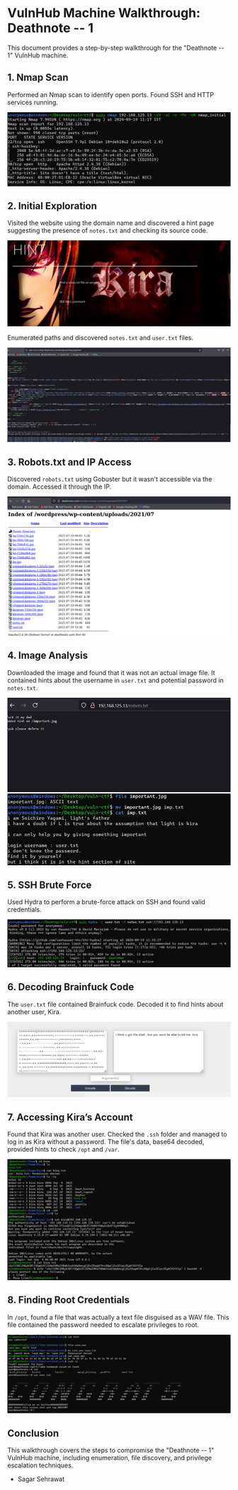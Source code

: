 # VulnHub Machine Walkthrough: Deathnote -- 1

This document provides a step-by-step walkthrough for the "Deathnote -- 1" VulnHub machine.

## 1. Nmap Scan

Performed an Nmap scan to identify open ports. Found SSH and HTTP services running.

![img1](https://github.com/sagar-sehrawat/VulnHub-Machine-Solutions/blob/main/Death%20Note%20--%201/img/img1.png)

## 2. Initial Exploration

Visited the website using the domain name and discovered a hint page suggesting the presence of `notes.txt` and checking its source code.

![img2](https://github.com/sagar-sehrawat/VulnHub-Machine-Solutions/blob/main/Death%20Note%20--%201/img/img2.png)

Enumerated paths and discovered `notes.txt` and `user.txt` files.

![img3](https://github.com/sagar-sehrawat/VulnHub-Machine-Solutions/blob/main/Death%20Note%20--%201/img/img3.png)

## 3. Robots.txt and IP Access

Discovered `robots.txt` using Gobuster but it wasn't accessible via the domain. Accessed it through the IP.

![img4](https://github.com/sagar-sehrawat/VulnHub-Machine-Solutions/blob/main/Death%20Note%20--%201/img/img4.png)

## 4. Image Analysis

Downloaded the image and found that it was not an actual image file. It contained hints about the username in `user.txt` and potential password in `notes.txt`.

![img5](https://github.com/sagar-sehrawat/VulnHub-Machine-Solutions/blob/main/Death%20Note%20--%201/img/img5.png)
![img6](https://github.com/sagar-sehrawat/VulnHub-Machine-Solutions/blob/main/Death%20Note%20--%201/img/img6.png)

## 5. SSH Brute Force

Used Hydra to perform a brute-force attack on SSH and found valid credentials.

![img7](https://github.com/sagar-sehrawat/VulnHub-Machine-Solutions/blob/main/Death%20Note%20--%201/img/img7.png)

## 6. Decoding Brainfuck Code

The `user.txt` file contained Brainfuck code. Decoded it to find hints about another user, Kira.

![img8](https://github.com/sagar-sehrawat/VulnHub-Machine-Solutions/blob/main/Death%20Note%20--%201/img/img8.png)

## 7. Accessing Kira’s Account

Found that Kira was another user. Checked the `.ssh` folder and managed to log in as Kira without a password. The file's data, base64 decoded, provided hints to check `/opt` and `/var`.

![img9](https://github.com/sagar-sehrawat/VulnHub-Machine-Solutions/blob/main/Death%20Note%20--%201/img/img9.png)

## 8. Finding Root Credentials

In `/opt`, found a file that was actually a text file disguised as a WAV file. This file contained the password needed to escalate privileges to root.

![img10](https://github.com/sagar-sehrawat/VulnHub-Machine-Solutions/blob/main/Death%20Note%20--%201/img/img10.png)

## Conclusion

This walkthrough covers the steps to compromise the "Deathnote -- 1" VulnHub machine, including enumeration, file discovery, and privilege escalation techniques.

- Sagar Sehrawat


